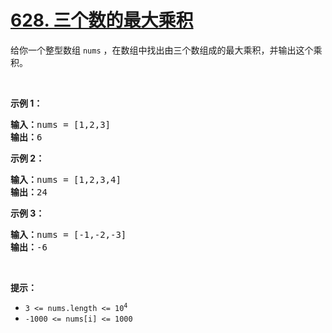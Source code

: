 # [628. 三个数的最大乘积](https://leetcode.cn/problems/maximum-product-of-three-numbers/)

<p>给你一个整型数组 <code>nums</code> ，在数组中找出由三个数组成的最大乘积，并输出这个乘积。</p>

<p> </p>

<p><strong>示例 1：</strong></p>

<pre>
<strong>输入：</strong>nums = [1,2,3]
<strong>输出：</strong>6
</pre>

<p><strong>示例 2：</strong></p>

<pre>
<strong>输入：</strong>nums = [1,2,3,4]
<strong>输出：</strong>24
</pre>

<p><strong>示例 3：</strong></p>

<pre>
<strong>输入：</strong>nums = [-1,-2,-3]
<strong>输出：</strong>-6
</pre>

<p> </p>

<p><strong>提示：</strong></p>

<ul>
	<li><code>3 <= nums.length <= 10<sup>4</sup></code></li>
	<li><code>-1000 <= nums[i] <= 1000</code></li>
</ul>

